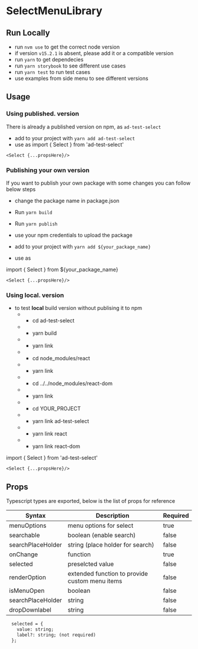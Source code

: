 # SelectMenuLibrary

## Run Locally 

-  run `nvm use` to get the correct node version 
-  if version `v15.2.1` is absent, please add it or a compatible version 
-  run `yarn` to get dependecies
-  run `yarn storybook` to see different use cases
-  run `yarn test` to run test cases
-  use examples from side menu to see different versions 

## Usage

### Using **published**. version 

There is already a published version on npm, as `ad-test-select` 
- add to your project with `yarn add ad-test-select`
- use as 
import { Select } from 'ad-test-select'

`<Select {...propsHere}/>`

### Publishing your own version 
If you want to publish your own package with some changes you can follow below steps

- change the package name in package.json
- Run `yarn build` 
- Run `yarn publish`
- use your npm credentials to upload the package 

- add to your project with `yarn add ${your_package_name}`
- use as 

import { Select } from ${your_package_name}

`<Select {...propsHere}/>`

### Using **local**. version 

 - to test **local** build version without publising it to npm
   - - cd ad-test-select
   - - yarn build
   - - yarn link
   - - cd node_modules/react
   - - yarn link
   - - cd ../../node_modules/react-dom
   - - yarn link
   - - cd YOUR_PROJECT
   - - yarn link ad-test-select
   - - yarn link react
   - - yarn link react-dom

import { Select } from 'ad-test-select'

`<Select {...propsHere}/>`
## Props

Typescript types are exported, below is the list of props for reference 

| Syntax      | Description | Required |
| ----------- | ----------- | ---------
| menuOptions | menu options for select       | true
| searchable   | boolean (enable search)      | false
| searchPlaceHolder   | string (place holder for search)      | false
| onChange   | function      | true
| selected   | preselcted value      | false
| renderOption | extended function to provide custom menu items | false
| isMenuOpen | boolean | false
| searchPlaceHolder | string | false
| dropDownlabel | string | false


```html
  selected = {
    value: string;
    label?: string; (not required)
  };
```
